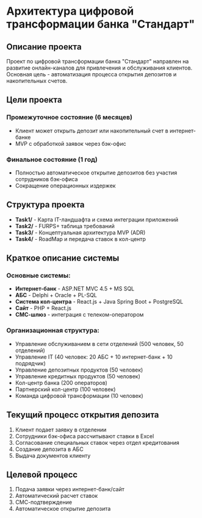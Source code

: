 # Архитектура цифровой трансформации банка "Стандарт"

## Описание проекта

Проект по цифровой трансформации банка "Стандарт" направлен на развитие онлайн-каналов для привлечения и обслуживания клиентов. Основная цель - автоматизация процесса открытия депозитов и накопительных счетов.

## Цели проекта

### Промежуточное состояние (6 месяцев)
- Клиент может открыть депозит или накопительный счет в интернет-банке
- MVP с обработкой заявок через бэк-офис

### Финальное состояние (1 год)
- Полностью автоматическое открытие депозитов без участия сотрудников бэк-офиса
- Сокращение операционных издержек

## Структура проекта

- **Task1/** - Карта IT-ландшафта и схема интеграции приложений
- **Task2/** - FURPS+ таблица требований
- **Task3/** - Концептуальная архитектура MVP (ADR)
- **Task4/** - RoadMap и передача ставок в кол-центр

## Краткое описание системы

### Основные системы:
- **Интернет-банк** - ASP.NET MVC 4.5 + MS SQL
- **АБС** - Delphi + Oracle + PL-SQL
- **Система кол-центра** - React.js + Java Spring Boot + PostgreSQL
- **Сайт** - PHP + React.js
- **СМС-шлюз** - интеграция с телеком-оператором

### Организационная структура:
- Управление обслуживанием в сети отделений (500 человек, 50 отделений)
- Управление IT (40 человек: 20 АБС + 10 интернет-банк + 10 подрядчик)
- Управление депозитных продуктов (50 человек)
- Управление кредитных продуктов (50 человек)
- Кол-центр банка (200 операторов)
- Партнерский кол-центр (100 человек)
- Команда цифровой трансформации (10 человек)

## Текущий процесс открытия депозита

1. Клиент подает заявку в отделении
2. Сотрудники бэк-офиса рассчитывают ставки в Excel
3. Согласование специальных ставок через отдел кредитования
4. Создание депозита в АБС
5. Выдача документов клиенту

## Целевой процесс

1. Подача заявки через интернет-банк/сайт
2. Автоматический расчет ставок
3. СМС-подтверждение
4. Автоматическое открытие депозита
